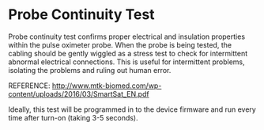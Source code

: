 # Probe Continuity Test

Probe continuity test confirms  proper  electrical  and  insulation  properties  within  the  pulse oximeter  probe. When the probe is being tested, the cabling should be gently wiggled as a stress test to check for intermittent
abnormal electrical connections.  This is useful for intermittent problems, isolating the problems and ruling out human error.

REFERENCE: http://www.mtk-biomed.com/wp-content/uploads/2016/03/SmartSat_EN.pdf

Ideally, this test will be programmed in to the device firmware and run every time after turn-on (taking 3-5 seconds).
